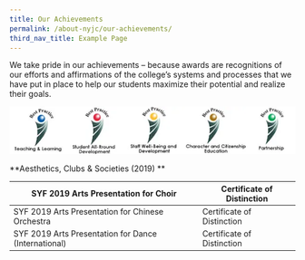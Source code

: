 ```yaml
---
title: Our Achievements
permalink: /about-nyjc/our-achievements/
third_nav_title: Example Page
---
```

We take pride in our achievements – because awards are recognitions of our efforts and affirmations of the college’s systems and processes that we have put in place to help our students maximize their potential and realize their goals.

![Alt text for image on Isomer site](/images/pic.webp)

**Aesthetics, Clubs & Societies (2019)
**




| SYF 2019 Arts Presentation for Choir | Certificate of Distinction 
| -------- | -------- |
| SYF 2019 Arts Presentation for Chinese Orchestra     | Certificate of Distinction     | 
| SYF 2019 Arts Presentation for Dance (International)     | Certificate of Distinction     | 


